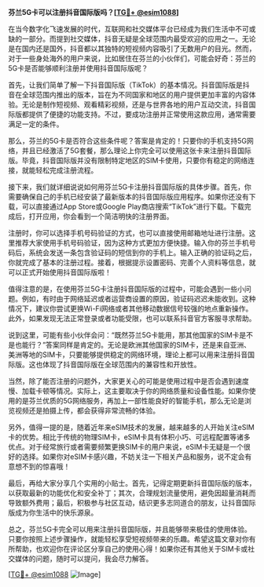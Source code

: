 **芬兰5G卡可以注册抖音国际版吗？[[TG💪+ @esim1088](https://t.me/s/esim1088)]**

在当今数字化飞速发展的时代，互联网和社交媒体平台已经成为我们生活中不可或缺的一部分。而提到社交媒体，抖音无疑是全球范围内最受欢迎的应用之一。无论是在国内还是国外，抖音都以其独特的短视频内容吸引了无数用户的目光。然而，对于一些身处海外的用户来说，比如居住在芬兰的小伙伴们，可能会好奇：芬兰的5G卡是否能够顺利注册并使用抖音国际版呢？

首先，让我们简单了解一下抖音国际版（TikTok）的基本情况。抖音国际版是抖音在全球范围内推出的版本，旨在为不同国家和地区的用户提供更加丰富的内容体验。无论是制作短视频、观看精彩视频，还是与世界各地的用户互动交流，抖音国际版都提供了便捷的功能支持。不过，要成功注册并正常使用这款应用，通常需要满足一定的条件。

那么，芬兰的5G卡是否符合这些条件呢？答案是肯定的！只要你的手机支持5G网络，并且已经激活了5G套餐，那么理论上你完全可以使用这张卡来注册抖音国际版。毕竟，抖音国际版并没有限制特定地区的SIM卡使用，只要你有稳定的网络连接，就能轻松完成注册流程。

接下来，我们就详细说说如何用芬兰5G卡注册抖音国际版的具体步骤。首先，你需要确保自己的手机已经安装了最新版本的抖音国际版应用程序。如果你还没有下载，可以直接通过App Store或Google Play商店搜索“TikTok”进行下载。下载完成后，打开应用，你会看到一个简洁明快的注册界面。

注册时，你可以选择手机号码验证的方式，也可以直接使用邮箱地址进行注册。这里推荐大家使用手机号码验证，因为这种方式更加方便快捷。输入你的芬兰手机号码后，系统会发送一条包含验证码的短信到你的手机上。输入正确的验证码之后，你就完成了基本的注册过程。接着，根据提示设置密码、完善个人资料等信息，就可以正式开始使用抖音国际版啦！

值得注意的是，在使用芬兰5G卡注册抖音国际版的过程中，可能会遇到一些小问题。例如，有时由于网络延迟或者运营商设置的原因，验证码迟迟未能收到。这种情况下，建议你尝试更换Wi-Fi网络或者其他移动数据信号较强的地点重新操作。此外，如果发现无法正常登录或者功能受限，也可以联系抖音官方客服寻求帮助。

说到这里，可能有些小伙伴会问：“既然芬兰5G卡能用，那其他国家的SIM卡是不是也能行？”答案同样是肯定的。无论是欧洲其他国家的SIM卡，还是来自亚洲、美洲等地的SIM卡，只要能够提供稳定的网络环境，理论上都可以用来注册抖音国际版。这也体现了抖音国际版在全球范围内的兼容性和开放性。

当然，除了能否注册的问题外，大家更关心的可能是使用过程中是否会遇到速度慢、加载卡顿等情况。实际上，这主要取决于你的网络质量和设备性能。如果你使用的是芬兰优质的5G网络服务，再加上一部性能良好的智能手机，那么无论是浏览视频还是拍摄上传，都会获得非常流畅的体验。

另外，值得一提的是，随着近年来eSIM技术的发展，越来越多的人开始关注eSIM卡的优势。相比于传统的物理SIM卡，eSIM卡具有体积小巧、可远程配置等诸多优点。对于经常旅行或者需要频繁更换SIM卡的用户来说，eSIM卡无疑是一个很好的选择。如果你对eSIM卡感兴趣，不妨关注一下相关产品和服务，说不定会有意想不到的惊喜哦！

最后，再给大家分享几个实用的小贴士。首先，记得定期更新抖音国际版的版本，以获取最新的功能优化和安全补丁；其次，合理规划流量使用，避免因超量消耗而导致额外费用；最后，积极参与社区互动，结识更多志同道合的朋友，让抖音国际版成为你生活中的快乐源泉。

总之，芬兰5G卡完全可以用来注册抖音国际版，并且能够带来极佳的使用体验。只要你按照上述步骤操作，就能轻松享受短视频带来的乐趣。希望这篇文章对你有所帮助，也欢迎你在评论区分享自己的使用心得！如果你还有其他关于SIM卡或社交媒体的问题，随时可以提问，我会尽力解答。

[[TG💪+ @esim1088](https://t.me/s/esim1088) ![Image](https://i.postimg.cc/4NQfJmqS/Snipaste-2025-05-13-00-14-12.png)]